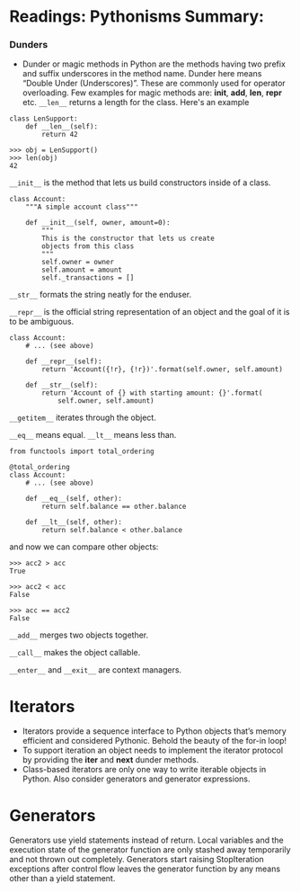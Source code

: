# Readings: Pythonisms Summary:
### Dunders
* Dunder or magic methods in Python are the methods having two prefix and suffix underscores in the method name. Dunder here means “Double Under (Underscores)”. These are commonly used for operator overloading. Few examples for magic methods are: __init__, __add__, __len__, __repr__ etc.
`__len__` returns a length for the class. Here's an example

```
class LenSupport:
    def __len__(self):
        return 42

>>> obj = LenSupport()
>>> len(obj)
42
```

`__init__` is the method that lets us build constructors inside of a class. 

```
class Account:
    """A simple account class"""

    def __init__(self, owner, amount=0):
        """
        This is the constructor that lets us create
        objects from this class
        """
        self.owner = owner
        self.amount = amount
        self._transactions = []
```

`__str__` formats the string neatly for the enduser.

`__repr__` is the official string representation of an object and the goal of it is to be ambiguous.

```
class Account:
    # ... (see above)

    def __repr__(self):
        return 'Account({!r}, {!r})'.format(self.owner, self.amount)

    def __str__(self):
        return 'Account of {} with starting amount: {}'.format(
            self.owner, self.amount)
```

`__getitem__` iterates through the object.

`__eq__` means equal.
`__lt__` means less than.

```
from functools import total_ordering

@total_ordering
class Account:
    # ... (see above)

    def __eq__(self, other):
        return self.balance == other.balance

    def __lt__(self, other):
        return self.balance < other.balance
```

and now we can compare other objects:

```
>>> acc2 > acc
True

>>> acc2 < acc
False

>>> acc == acc2
False
```

`__add__` merges two objects together.


`__call__` makes the object callable.

`__enter__` and `__exit__` are context managers.

# Iterators
- Iterators provide a sequence interface to Python objects that’s memory efficient and considered Pythonic. Behold the beauty of the for-in loop!
- To support iteration an object needs to implement the iterator protocol by providing the __iter__ and __next__ dunder methods.
- Class-based iterators are only one way to write iterable objects in Python. Also consider generators and generator expressions.

# Generators

Generators use yield statements instead of return. Local variables and the execution state of the generator function are only stashed away temporarily and not thrown out completely. Generators start raising StopIteration exceptions after control flow leaves the generator function by any means other than a yield statement.
